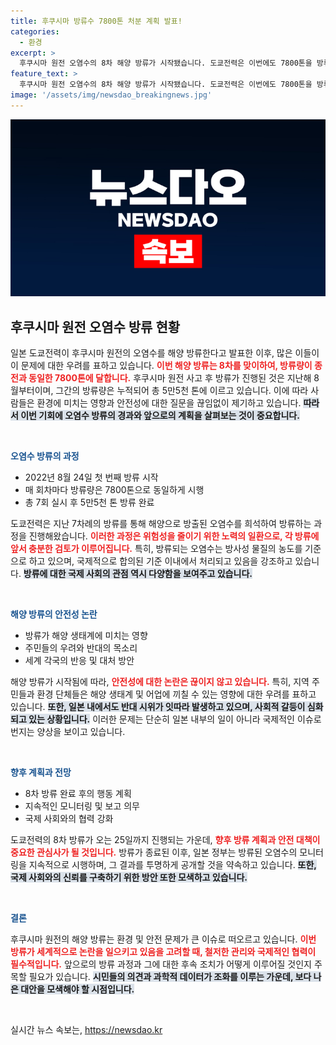 ```yaml
---
title: 후쿠시마 방류수 7800톤 처분 계획 발표!
categories:
  - 환경
excerpt: >
  후쿠시마 원전 오염수의 8차 해양 방류가 시작됐습니다. 도쿄전력은 이번에도 7800톤을 방류하며, 이로 인해 해양 환경에 미칠 영향은 또다시 논란이 예상됩니다. 클릭해서 자세한 내용을 확인하세요!
feature_text: >
  후쿠시마 원전 오염수의 8차 해양 방류가 시작됐습니다. 도쿄전력은 이번에도 7800톤을 방류하며, 이로 인해 해양 환경에 미칠 영향은 또다시 논란이 예상됩니다. 클릭해서 자세한 내용을 확인하세요!
image: '/assets/img/newsdao_breakingnews.jpg'
---
```


<p><img src="/assets/img/newsdao_breakingnews.jpg" alt="pcversion 속보" /></p>

<h2 data-ke-size="size26">후쿠시마 원전 오염수 방류 현황</h2>

<p data-ke-size="size16">일본 도쿄전력이 후쿠시마 원전의 오염수를 해양 방류한다고 발표한 이후, 많은 이들이 이 문제에 대한 우려를 표하고 있습니다. <b><span style="color: #ee2323;">이번 해양 방류는 8차를 맞이하여, 방류량이 종전과 동일한 7800톤에 달합니다.</span></b> 후쿠시마 원전 사고 후 방류가 진행된 것은 지난해 8월부터이며, 그간의 방류량은 누적되어 총 5만5천 톤에 이르고 있습니다. 이에 따라 사람들은 환경에 미치는 영향과 안전성에 대한 질문을 끊임없이 제기하고 있습니다. <b><span style="background-color: #21538527;">따라서 이번 기회에 오염수 방류의 경과와 앞으로의 계획을 살펴보는 것이 중요합니다.</span></b></p>

<p data-ke-size="size16">&nbsp;</p>

<p><b><span style="color: #1a5490;">오염수 방류의 과정</span></b></p>

<ul>
  <li>2022년 8월 24일 첫 번째 방류 시작</li>
  <li>매 회차마다 방류량은 7800톤으로 동일하게 시행</li>
  <li>총 7회 실시 후 5만5천 톤 방류 완료</li>
</ul>

<p data-ke-size="size16">도쿄전력은 지난 7차례의 방류를 통해 해양으로 방출된 오염수를 희석하여 방류하는 과정을 진행해왔습니다. <b><span style="color: #ee2323;">이러한 과정은 위험성을 줄이기 위한 노력의 일환으로, 각 방류에 앞서 충분한 검토가 이루어집니다.</span></b> 특히, 방류되는 오염수는 방사성 물질의 농도를 기준으로 하고 있으며, 국제적으로 합의된 기준 이내에서 처리되고 있음을 강조하고 있습니다. <b><span style="background-color: #21538527;">방류에 대한 국제 사회의 관점 역시 다양함을 보여주고 있습니다.</span></b></p>

<p data-ke-size="size16">&nbsp;</p>

<p><b><span style="color: #1a5490;">해양 방류의 안전성 논란</span></b></p>

<ul>
  <li>방류가 해양 생태계에 미치는 영향</li>
  <li>주민들의 우려와 반대의 목소리</li>
  <li>세계 각국의 반응 및 대처 방안</li>
</ul>

<p data-ke-size="size16">해양 방류가 시작됨에 따라, <b><span style="color: #ee2323;">안전성에 대한 논란은 끊이지 않고 있습니다.</span></b> 특히, 지역 주민들과 환경 단체들은 해양 생태계 및 어업에 끼칠 수 있는 영향에 대한 우려를 표하고 있습니다. <b><span style="background-color: #21538527;">또한, 일본 내에서도 반대 시위가 잇따라 발생하고 있으며, 사회적 갈등이 심화되고 있는 상황입니다.</span></b> 이러한 문제는 단순히 일본 내부의 일이 아니라 국제적인 이슈로 번지는 양상을 보이고 있습니다.</p>

<p data-ke-size="size16">&nbsp;</p>

<p><b><span style="color: #1a5490;">향후 계획과 전망</span></b></p>

<ul>
  <li>8차 방류 완료 후의 행동 계획</li>
  <li>지속적인 모니터링 및 보고 의무</li>
  <li>국제 사회와의 협력 강화</li>
</ul>

<p data-ke-size="size16">도쿄전력의 8차 방류가 오는 25일까지 진행되는 가운데, <b><span style="color: #ee2323;">향후 방류 계획과 안전 대책이 중요한 관심사가 될 것입니다.</span></b> 방류가 종료된 이후, 일본 정부는 방류된 오염수의 모니터링을 지속적으로 시행하며, 그 결과를 투명하게 공개할 것을 약속하고 있습니다. <b><span style="background-color: #21538527;">또한, 국제 사회와의 신뢰를 구축하기 위한 방안 또한 모색하고 있습니다.</span></b></p>

<p data-ke-size="size16">&nbsp;</p>

<p><b><span style="color: #1a5490;">결론</span></b></p>

<p data-ke-size="size16">후쿠시마 원전의 해양 방류는 환경 및 안전 문제가 큰 이슈로 떠오르고 있습니다. <b><span style="color: #ee2323;">이번 방류가 세계적으로 논란을 일으키고 있음을 고려할 때, 철저한 관리와 국제적인 협력이 필수적입니다.</span></b> 앞으로의 방류 과정과 그에 대한 후속 조치가 어떻게 이루어질 것인지 주목할 필요가 있습니다. <b><span style="background-color: #21538527;">시민들의 의견과 과학적 데이터가 조화를 이루는 가운데, 보다 나은 대안을 모색해야 할 시점입니다.</span></b></p>

<p data-ke-size="size16">&nbsp;</p>
실시간 뉴스 속보는, <a href="https://newsdao.kr" rel="dofollow">https://newsdao.kr</a>


